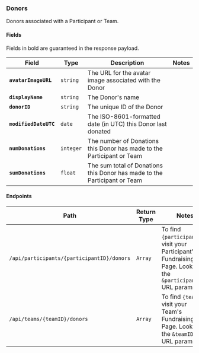### Donors
Donors associated with a Participant or Team.

#### Fields

Fields in bold are guaranteed in the response payload.

|Field|Type|Description|Notes|
|---|---|---|---|
|**`avatarImageURL`**|`string`|The URL for the avatar image associated with the Donor||
|**`displayName`**|`string`|The Donor's name||
|**`donorID`**|`string`|The unique ID of the Donor||
|**`modifiedDateUTC`**|`date`|The ISO-8601-formatted date (in UTC) this Donor last donated||
|**`numDonations`**|`integer`|The number of Donations this Donor has made to the Participant or Team||
|**`sumDonations`**|`float`|The sum total of Donations this Donor has made to the Participant or Team||

#### Endpoints

|Path|Return Type|Notes|
|---|---|---|
|`/api/participants/{participantID}/donors`|`Array`|To find `{participantID}`, visit your Participant's Fundraising Page. Look for the `&participantID=` URL parameter.|
|`/api/teams/{teamID}/donors`|`Array`|To find `{teamID}`, visit your Team's Fundraising Page. Look for the `&teamID=` URL parameter.|